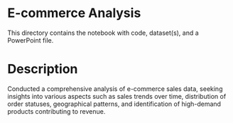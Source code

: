 # E-commerce Analysis

This directory contains the notebook with code, dataset(s), and a PowerPoint file. 

# Description

Conducted a comprehensive analysis of e-commerce sales data, seeking insights into various aspects such as sales trends over time, distribution of order statuses, geographical patterns, and identification of high-demand products contributing to revenue.





